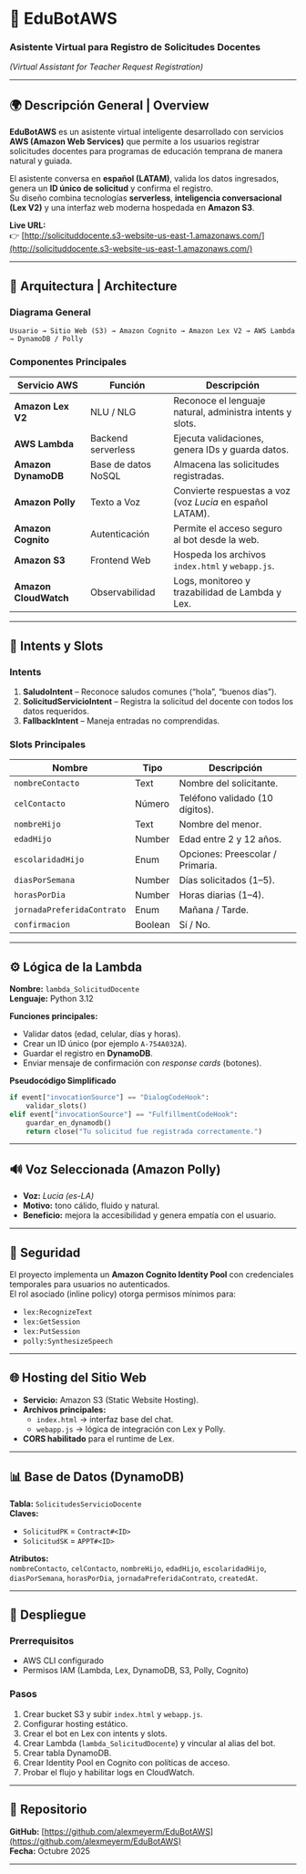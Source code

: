 
# 🤖 EduBotAWS  
### Asistente Virtual para Registro de Solicitudes Docentes  
*(Virtual Assistant for Teacher Request Registration)*  

---

## 🌍 Descripción General | Overview  

**EduBotAWS** es un asistente virtual inteligente desarrollado con servicios **AWS (Amazon Web Services)** que permite a los usuarios registrar solicitudes docentes para programas de educación temprana de manera natural y guiada.  

El asistente conversa en **español (LATAM)**, valida los datos ingresados, genera un **ID único de solicitud** y confirma el registro.  
Su diseño combina tecnologías **serverless**, **inteligencia conversacional (Lex V2)** y una interfaz web moderna hospedada en **Amazon S3**.

**Live URL:**  
👉 [http://solicituddocente.s3-website-us-east-1.amazonaws.com/](http://solicituddocente.s3-website-us-east-1.amazonaws.com/)

---

## 🧩 Arquitectura | Architecture  

### Diagrama General  
```plaintext
Usuario → Sitio Web (S3) → Amazon Cognito → Amazon Lex V2 → AWS Lambda → DynamoDB / Polly
```

### Componentes Principales  
| Servicio AWS | Función | Descripción |
|---------------|----------|--------------|
| **Amazon Lex V2** | NLU / NLG | Reconoce el lenguaje natural, administra intents y slots. |
| **AWS Lambda** | Backend serverless | Ejecuta validaciones, genera IDs y guarda datos. |
| **Amazon DynamoDB** | Base de datos NoSQL | Almacena las solicitudes registradas. |
| **Amazon Polly** | Texto a Voz | Convierte respuestas a voz (voz *Lucia* en español LATAM). |
| **Amazon Cognito** | Autenticación | Permite el acceso seguro al bot desde la web. |
| **Amazon S3** | Frontend Web | Hospeda los archivos `index.html` y `webapp.js`. |
| **Amazon CloudWatch** | Observabilidad | Logs, monitoreo y trazabilidad de Lambda y Lex. |

---

## 💬 Intents y Slots  
### Intents  
1. **SaludoIntent** – Reconoce saludos comunes (“hola”, “buenos días”).  
2. **SolicitudServicioIntent** – Registra la solicitud del docente con todos los datos requeridos.  
3. **FallbackIntent** – Maneja entradas no comprendidas.  

### Slots Principales  
| Nombre | Tipo | Descripción |
|--------|------|-------------|
| `nombreContacto` | Text | Nombre del solicitante. |
| `celContacto` | Número | Teléfono validado (10 dígitos). |
| `nombreHijo` | Text | Nombre del menor. |
| `edadHijo` | Number | Edad entre 2 y 12 años. |
| `escolaridadHijo` | Enum | Opciones: Preescolar / Primaria. |
| `diasPorSemana` | Number | Días solicitados (1–5). |
| `horasPorDia` | Number | Horas diarias (1–4). |
| `jornadaPreferidaContrato` | Enum | Mañana / Tarde. |
| `confirmacion` | Boolean | Sí / No. |

---

## ⚙️ Lógica de la Lambda  
**Nombre:** `lambda_SolicitudDocente`  
**Lenguaje:** Python 3.12  

**Funciones principales:**
- Validar datos (edad, celular, días y horas).
- Crear un ID único (por ejemplo `A-754A032A`).
- Guardar el registro en **DynamoDB**.
- Enviar mensaje de confirmación con *response cards* (botones).

**Pseudocódigo Simplificado**
```python
if event["invocationSource"] == "DialogCodeHook":
    validar_slots()
elif event["invocationSource"] == "FulfillmentCodeHook":
    guardar_en_dynamodb()
    return close("Tu solicitud fue registrada correctamente.")
```

---

## 🔊 Voz Seleccionada (Amazon Polly)  
- **Voz:** *Lucia (es-LA)*  
- **Motivo:** tono cálido, fluido y natural.  
- **Beneficio:** mejora la accesibilidad y genera empatía con el usuario.

---

## 🔐 Seguridad  
El proyecto implementa un **Amazon Cognito Identity Pool** con credenciales temporales para usuarios no autenticados.  
El rol asociado (inline policy) otorga permisos mínimos para:
- `lex:RecognizeText`
- `lex:GetSession`
- `lex:PutSession`
- `polly:SynthesizeSpeech`

---

## 🌐 Hosting del Sitio Web  
- **Servicio:** Amazon S3 (Static Website Hosting).  
- **Archivos principales:**  
  - `index.html` → interfaz base del chat.  
  - `webapp.js` → lógica de integración con Lex y Polly.  
- **CORS habilitado** para el runtime de Lex.  

---

## 📊 Base de Datos (DynamoDB)  
**Tabla:** `SolicitudesServicioDocente`  
**Claves:**  
- `SolicitudPK` = `Contract#<ID>`  
- `SolicitudSK` = `APPT#<ID>`  

**Atributos:**  
`nombreContacto`, `celContacto`, `nombreHijo`, `edadHijo`, `escolaridadHijo`, `diasPorSemana`, `horasPorDia`, `jornadaPreferidaContrato`, `createdAt`.

---

## 🚀 Despliegue  

### Prerrequisitos  
- AWS CLI configurado  
- Permisos IAM (Lambda, Lex, DynamoDB, S3, Polly, Cognito)

### Pasos  
1. Crear bucket S3 y subir `index.html` y `webapp.js`.  
2. Configurar hosting estático.  
3. Crear el bot en Lex con intents y slots.  
4. Crear Lambda (`lambda_SolicitudDocente`) y vincular al alias del bot.  
5. Crear tabla DynamoDB.  
6. Crear Identity Pool en Cognito con políticas de acceso.  
7. Probar el flujo y habilitar logs en CloudWatch.

---

## 📁 Repositorio  
**GitHub:** [https://github.com/alexmeyerm/EduBotAWS](https://github.com/alexmeyerm/EduBotAWS)  
**Fecha:** Octubre 2025  

---

